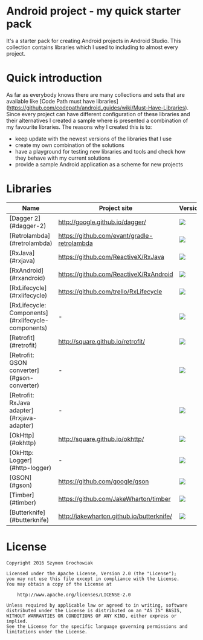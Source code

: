 # Android project - my quick starter pack

It's a starter pack for creating Android projects in Android Studio. This collection contains libraries which I used to including to almost every project.

# Quick introduction

As far as everybody knows there are many collections and sets that are available like [Code Path must have libraries] (https://github.com/codepath/android_guides/wiki/Must-Have-Libraries). Since every project can have different configuration of these libraries and their alternatives I created a sample where is presented a combination of my favourite libraries. The reasons why I created this is to:
* keep update with the newest versions of the libraries that I use
* create my own combination of the solutions
* have a playground for testing new libraries and tools and check how they behave with my current solutions
* provide a sample Android application as a scheme for new projects

# Libraries

| Name | Project site | Version |
|---|---|---|
| [Dagger 2] (#dagger-2) | http://google.github.io/dagger/ |<a href='http://search.maven.org/#search%7Cga%7C1%7Cdagger'><img src='https://img.shields.io/maven-central/v/com.google.dagger/dagger.svg?maxAge=28800'></a>|
| [Retrolambda] (#retrolambda) | https://github.com/evant/gradle-retrolambda | <a href='http://search.maven.org/#search%7Cga%7C1%7Cg%3A%22me.tatarka%22%20AND%20a%3A%22gradle-retrolambda%22'><img src='https://img.shields.io/maven-central/v/me.tatarka/gradle-retrolambda.svg?maxAge=28800'></a> |
| [RxJava] (#rxjava) | https://github.com/ReactiveX/RxJava | <a href='http://search.maven.org/#search%7Cga%7C1%7Cg%3A%22io.reactivex%22%20AND%20a%3A%22rxjava%22'><img src='https://img.shields.io/maven-central/v/io.reactivex/rxjava.svg?maxAge=28800'></a> |
| [RxAndroid] (#rxandroid) | https://github.com/ReactiveX/RxAndroid | <a href='http://search.maven.org/#search%7Cga%7C1%7Cg%3A%22io.reactivex%22%20AND%20a%3A%22rxandroid%22'><img src='https://img.shields.io/maven-central/v/io.reactivex/rxandroid.svg?maxAge=28800'></a> |
| [RxLifecycle] (#rxlifecycle) | https://github.com/trello/RxLifecycle | <a href='http://search.maven.org/#search%7Cga%7C1%7Cg%3A%22com.trello%22%20AND%20a%3A%22rxlifecycle%22'><img src='https://img.shields.io/maven-central/v/com.trello/rxlifecycle.svg?maxAge=28800'></a> |
| [RxLifecycle: Components] (#rxlifecycle-components) | - | <a href='http://search.maven.org/#search%7Cga%7C1%7Cg%3A%22com.trello%22%20AND%20a%3A%22rxlifecycle-components%22'><img src='https://img.shields.io/maven-central/v/com.trello/rxlifecycle-components.svg?maxAge=28800'></a> |
| [Retrofit] (#retrofit) | http://square.github.io/retrofit/ | <a href='http://search.maven.org/#search%7Cga%7C1%7Cretrofit'><img src='https://img.shields.io/maven-central/v/com.squareup.retrofit2/retrofit.svg?maxAge=28800'></a> |
| [Retrofit: GSON converter] (#gson-converter) | - | <a href='http://search.maven.org/#search%7Cga%7C1%7Cg%3A%22com.squareup.retrofit2%22%20AND%20a%3A%22converter-gson%22'><img src='https://img.shields.io/maven-central/v/com.squareup.retrofit2/converter-gson.svg?maxAge=28800'></a> |
| [Retrofit: RxJava adapter] (#rxjava-adapter) | - | <a href='http://search.maven.org/#search%7Cga%7C1%7Cg%3A%22com.squareup.retrofit2%22%20AND%20a%3A%22adapter-rxjava%22'><img src='https://img.shields.io/maven-central/v/com.squareup.retrofit2/adapter-rxjava.svg?maxAge=28800'></a> |
| [OkHttp] (#okhttp) | http://square.github.io/okhttp/ | <a href='http://search.maven.org/#search%7Cga%7C1%7Cg%3A%22com.squareup.okhttp3%22%20'><img src='https://img.shields.io/maven-central/v/com.squareup.okhttp3/okhttp.svg?maxAge=28800'></a> |
| [OkHttp: Logger] (#http-logger) | - | <a href='http://search.maven.org/#search%7Cga%7C1%7Cg%3A%22com.squareup.okhttp3%22%20AND%20a%3A%22logging-interceptor%22'><img src='https://img.shields.io/maven-central/v/com.squareup.okhttp3/logging-interceptor.svg?maxAge=28800'></a> |
| [GSON] (#gson) | https://github.com/google/gson | <a href='http://search.maven.org/#search%7Cgav%7C1%7Cg%3A%22com.google.code.gson%22%20AND%20a%3A%22gson%22'><img src='https://img.shields.io/maven-central/v/com.google.code.gson/gson.svg?maxAge=28800'></a> |
| [Timber] (#timber) | https://github.com/JakeWharton/timber | <a href='http://search.maven.org/#search%7Cga%7C1%7Cg%3A%22com.jakewharton.timber%22'><img src='https://img.shields.io/maven-central/v/com.jakewharton.timber/timber.svg?maxAge=28800'></a> |
| [Butterknife] (#butterknife) | http://jakewharton.github.io/butterknife/ | <a href='http://search.maven.org/#search%7Cga%7C1%7Cbutterknife'><img src='https://img.shields.io/maven-central/v/com.jakewharton/butterknife.svg?maxAge=28800'></a> |


# License

```
Copyright 2016 Szymon Grochowiak

Licensed under the Apache License, Version 2.0 (the "License");
you may not use this file except in compliance with the License.
You may obtain a copy of the License at

    http://www.apache.org/licenses/LICENSE-2.0

Unless required by applicable law or agreed to in writing, software
distributed under the License is distributed on an "AS IS" BASIS,
WITHOUT WARRANTIES OR CONDITIONS OF ANY KIND, either express or implied.
See the License for the specific language governing permissions and
limitations under the License.
```
